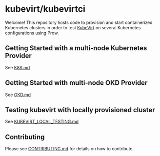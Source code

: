 # kubevirt/kubevirtci

Welcome! This repository hosts code to provision and start containerized Kubernetes clusters in order to test [KubeVirt](https://github.com/kubevirt/kubevirt) on several Kubernetes configurations using Prow.

## Getting Started with a multi-node Kubernetes Provider

See [K8S.md](K8S.md)

## Getting Started with multi-node OKD Provider

See [OKD.md](OKD.md)

## Testing kubevirt with locally provisioned cluster

See [KUBEVIRT_LOCAL_TESTING.md](KUBEVIRT_LOCAL_TESTING.md)

## Contributing

Please see [CONTRIBUTING.md](CONTRIBUTING.md) for details on how to contribute. 
